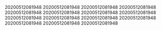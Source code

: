 20200512081948
20200512081948
20200512081948
20200512081948
20200512081948
20200512081948
20200512081948
20200512081948
20200512081948
20200512081948
20200512081948
20200512081948
20200512081948
20200512081948
20200512081948
